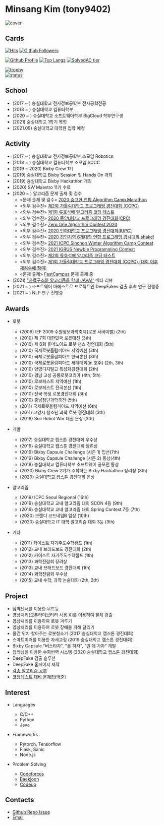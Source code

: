 # Minsang Kim (tony9402)

![cover](https://user-images.githubusercontent.com/30228292/101366236-0e64fe80-38e8-11eb-999b-e6eb16ce777b.png)


## Cards

[![Hits](https://hits.seeyoufarm.com/api/count/incr/badge.svg?url=https%3A%2F%2Fgithub.com%2Ftony9402)](https://github.com/tony9402)
[![Github Followers](https://img.shields.io/github/followers/tony9402?color=06d6a0&label=Github%20Followers&style=for-the-badge)](https://github.com/tony9402?tab=followers)

[![Github Profile](https://github-readme-stats.vercel.app/api?username=tony9402&count_private=true&hide=contribs,prs&show_icons=true&theme=vue-dark)](https://github.com/tony9402)
[![Top Langs](https://github-readme-stats.vercel.app/api/top-langs/?username=tony9402&layout=compact&hide=Visual%20Basic)](https://github.com/anuraghazra/github-readme-stats)
[![SolvedAC tier](http://mazassumnida.wtf/api/v2/generate_badge?boj=tony9402)](https://solved.ac/tony9402)

[![trophy](https://github-profile-trophy.vercel.app/?username=tony9402&theme=chalk&row=1&column=7)](https://github.com/ryo-ma/github-profile-trophy)  
[![status](https://github-readme-streak-stats.herokuapp.com/?user=tony9402&)](#)


## School
  - (2017 ~ ) 숭실대학교 전자정보공학부 전자공학전공
  - (2018 ~ ) 숭실대학교 컴퓨터학부
  - (2020 ~ ) 숭실대학교 소프트웨어학부 BigCloud 학부연구생
  - (2021)    숭실대학교 1학기 복학
  - (2021.09) 숭실대학교 대학원 입학 예정


## Activity
  - (2017 ~ ) 숭실대학교 전자정보공학부 소모임 Robotics
  - (2018 ~ ) 숭실대학교 컴퓨터학부 소모임 SCCC
  - (2019 ~ 2020) Bixby Crew 1기
  - (2019) 숭실대학교 Bixby Session 및 Hands On 개최
  - (2019) 숭실대학교 Bixby Hackathon 개최
  - (2020) SW Maestro 11기 수료
  - (2020 ~ ) 알고리즘 문제 출제 및 검수
    - <문제 출제 및 검수> [2020 숭고한 연합 Algorithm Camp Marathon](https://www.acmicpc.net/category/detail/2269)
    - <외부 검수진> [제2회 가톨릭대학교 프로그래밍 경진대회 (CCPC)](https://www.acmicpc.net/contest/view/556)
    - <외부 검수진> [제1회 류호석배 알고리즘 코딩 테스트](https://www.acmicpc.net/contest/view/557)
    - <외부 검수진> [2020 중앙대학교 프로그래밍 경진대회(CPC)](https://www.acmicpc.net/contest/view/549)
    - <외부 검수진> [Zero One Algorithm Contest 2020](https://www.acmicpc.net/contest/view/561)
    - <외부 검수진> [2020 인하대학교 프로그래밍 경진대회(IUPC)](https://www.acmicpc.net/contest/view/580)
    - <외부 검수진> [2020 경인지역 6개대학 연합 프로그래밍 경시대회 shake!](https://www.acmicpc.net/contest/view/591)
    - <외부 검수진> [2021 ICPC Sinchon Winter Algorithm Camp Contest](https://www.acmicpc.net/contest/view/590)
    - <외부 검수진> [2021 IGRUS Newbie Programming Contest](https://www.acmicpc.net/contest/view/601)
    - <외부 검수진> [제2회 류호석배 알고리즘 코딩 테스트](https://www.acmicpc.net/contest/view/603)
    - <외부 검수진> [제1회 가톨릭대학교 프로그래밍 경진대회 (CCPC) (대회 이후 재검수에 참여)](https://www.acmicpc.net/contest/view/486)
    - <문제 출제> [FastCampus](https://fastcampus.co.kr/dev_online_codingtest) 문제 출제 중
  - (2021) ["자료구조와 알고리즘을 함께 JAVA!"](http://www.kyobobook.co.kr/product/detailViewKor.laf?mallGb=KOR&ejkGb=KOR&barcode=9791165920579) 베타 리뷰
  - (2021 ~ ) 소프트웨어 마에스트로 프로젝트인 DeepFakes 검출 후속 연구 진행중
  - (2021 ~ ) NLP 연구 진행중

## Awards
  - 로봇
    - (2009) IEF 2009 수원정보과학축제(로봇 서바이벌) (2th)
    - (2010) 제 7회 대한민국 로봇대전 (3th)
    - (2010) 제 6회 휴머노이드 로봇 댄스 경연대회 (5th)
    - (2010) 국제로봇올림피아드 지역예선 (3th)
    - (2010) 국제로봇올림피아드 한국본선 (3th)
    - (2010) 국제로봇올림피아드 세계대회(in 호주) (2th, 3th)
    - (2010) 양영디지털고 특성화경진대회 (2th)
    - (2010) 경남 고성 공룡로봇코리아 (4th, 5th)
    - (2010) 로보페스트 지역예선 (1th)
    - (2010) 로보페스트 전국본선 (1th)
    - (2010) 전국 학생 로봇경진대회 (3th)
    - (2010) 충남첨단과학축전 (5th)
    - (2011) 국제로봇올림피아드 지역예선 (6th)
    - (2011) 고양시 청소년 과학 로봇 경진대회 (3th)
    - (2018) Soc Robot War 태권 은상 (3th)
    
  - 개발
    - (2017) 숭실대학교 캡스톤 경진대회 우수상
    - (2019) 숭실대학교 캡스톤 경진대회 장려상
    - (2019) Bixby Capsule Challenge (시즌 1) 입선(7th)
    - (2019) Bixby Capsule Challenge (시즌 2) 동상(4th)
    - (2019) 숭실대학교 컴퓨터학부 소프트웨어 공모전   동상
    - (2020) Bixby Crew 2기가 주최하는 Bixby Hackathon 장려상 (3th)
    - (2020) 숭실대학교 캡스톤 경진대회 은상
    
  - 알고리즘
    - (2019) ICPC Seoul Regional (16th)
    - (2019) 숭실대학교 교내 알고리즘 대회 SCON 4등 (9th)
    - (2019) 숭실대학교 교내 알고리즘 대회 Spring Contest 7등 (7th)
    - (2020) 브랜디 코드네임B 입상 (10th)
    - (2020) 숭실대학교 IT 대학 알고리즘 대회 3등 (3th)
    
  - 기타
    - (2011) 카이스트 자기주도수학캠프 (1th)
    - (2012) 교내 브래드보드 경진대회 (2th)
    - (2012) 카이스트 자기주도수학캠프 (1th)
    - (2013) 과학전람회 장려상
    - (2013) 교내 브래드보드 경진대회 (1th)
    - (2014) 과학전람회 우수상
    - (2015) 교내 수학, 과학 논술대회 (2th, 2th)
    
    
## Project
  - 심박센서를 이용한 무드등
  - 영상처리(오픈라이브러리 사용 X)를 이용하여 물체 검출
  - 영상처리를 이용하여 로봇 겨루기
  - 영상처리를 이용하여 로봇 장애물 피해 달리기
  - 물건 위치 찾아주는 로봇청소기 (2017 숭실대학교 캡스톤 경진대회)
  - 스마트미러를 이용한 자세교정 (2019 숭실대학교 캡스톤 경진대회)
  - Bixby Capsule "버스타자", "롤 하자", "딴 데 가자" 개발
  - 딥러닝을 이용한 수화번역 시스템 (2020 숭실대학교 캡스톤 경진대회)
  - DeepFake 검출 솔루션
  - DeepFake 홈페이지 제작
  - [각종 알고리즘 공부](https://github.com/tony9402/Algorithm_Templates)
  - [코딩테스트 대비 문제집(백준)](https://github.com/tony9402/baekjoon)

## Interest
 - Languages
   - C/C++
   - Python
   - Java
   
 - Frameworks
   - Pytorch, Tensorflow
   - Flask, Sanic
   - Node.js
   
 - Problem Solving
   - [Codeforces](https://codeforces.com/profile/alstkd)
   - [Baekjoon](https://www.acmicpc.net/user/tony9402)
   - [Codeup](https://codeup.kr/userinfo.php?user=tony9402)
  
## Contacts
  - [Github Repo Issue](https://github.com/tony9402/tony9402/issues)
  - [Email](mailto:tony9402@naver.com)

